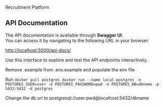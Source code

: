 Recruitment Platform

## API Documentation

The API documentation is available through **Swagger UI**.  
You can access it by navigating to the following URL in your browser:

[http://localhost:5000/api-docs/](http://localhost:5000/api-docs/)

Use this interface to explore and test the API endpoints interactively.

Remove .example from .env.example and populate the env file

Run
`docker pull postgres
docker run --name local-postgres -e POSTGRES_USER=user -e POSTGRES_PASSWORD=pwd -e POSTGRES_DB=dbname -p 5432:5432 -d postgres 
`

Change the db url to postgresql://user:pwd@localhost:5432/dbname
